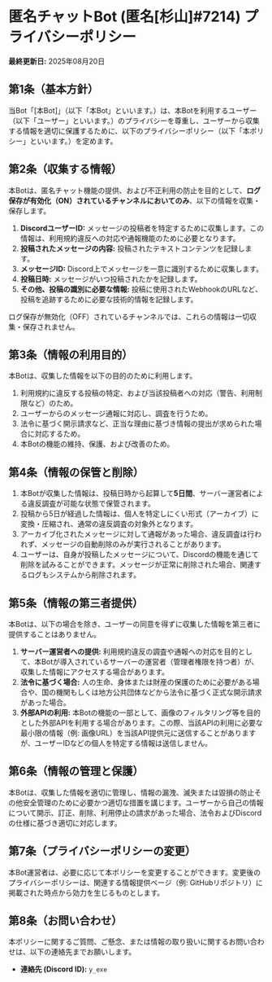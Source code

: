 # 匿名チャットBot (匿名[杉山]#7214) プライバシーポリシー

**最終更新日:** 2025年08月20日

## 第1条（基本方針）
当Bot「[本Bot]」（以下「本Bot」といいます。）は、本Botを利用するユーザー（以下「ユーザー」といいます。）のプライバシーを尊重し、ユーザーから収集する情報を適切に保護するために、以下のプライバシーポリシー（以下「本ポリシー」といいます。）を定めます。

## 第2条（収集する情報）
本Botは、匿名チャット機能の提供、および不正利用の防止を目的として、**ログ保存が有効化（ON）されているチャンネルにおいてのみ**、以下の情報を収集・保存します。

1.  **DiscordユーザーID:** メッセージの投稿者を特定するために収集します。この情報は、利用規約違反への対応や通報機能のために必要となります。
2.  **投稿されたメッセージの内容:** 投稿されたテキストコンテンツを記録します。
3.  **メッセージID:** Discord上でメッセージを一意に識別するために収集します。
4.  **投稿日時:** メッセージがいつ投稿されたかを記録します。
5.  **その他、投稿の識別に必要な情報:** 投稿に使用されたWebhookのURLなど、投稿を追跡するために必要な技術的情報を記録します。

ログ保存が無効化（OFF）されているチャンネルでは、これらの情報は一切収集・保存されません。

## 第3条（情報の利用目的）
本Botは、収集した情報を以下の目的のために利用します。

1.  利用規約に違反する投稿の特定、および当該投稿者への対応（警告、利用制限など）のため。
2.  ユーザーからのメッセージ通報に対応し、調査を行うため。
3.  法令に基づく開示請求など、正当な理由に基づき情報の提出が求められた場合に対応するため。
4.  本Botの機能の維持、保護、および改善のため。

## 第4条（情報の保管と削除）
1.  本Botが収集した情報は、投稿日時から起算して**5日間**、サーバー運営者による違反調査が可能な状態で保管されます。
2.  投稿から5日が経過した情報は、個人を特定しにくい形式（アーカイブ）に変換・圧縮され、通常の違反調査の対象外となります。
3.  アーカイブ化されたメッセージに対して通報があった場合、違反調査は行われず、メッセージの自動削除のみが実行されることがあります。
4.  ユーザーは、自身が投稿したメッセージについて、Discordの機能を通じて削除を試みることができます。メッセージが正常に削除された場合、関連するログもシステムから削除されます。

## 第5条（情報の第三者提供）
本Botは、以下の場合を除き、ユーザーの同意を得ずに収集した情報を第三者に提供することはありません。

1.  **サーバー運営者への提供:**
    利用規約違反の調査や通報への対応を目的として、本Botが導入されているサーバーの運営者（管理者権限を持つ者）が、収集した情報にアクセスする場合があります。
2.  **法令に基づく場合:**
    人の生命、身体または財産の保護のために必要がある場合や、国の機関もしくは地方公共団体などから法令に基づく正式な開示請求があった場合。
3.  **外部APIの利用:**
    本Botの機能の一部として、画像のフィルタリング等を目的とした外部APIを利用する場合があります。この際、当該APIの利用に必要な最小限の情報（例: 画像URL）を当該API提供元に送信することがありますが、ユーザーIDなどの個人を特定する情報は送信しません。

## 第6条（情報の管理と保護）
本Botは、収集した情報を適切に管理し、情報の漏洩、滅失または毀損の防止その他安全管理のために必要かつ適切な措置を講じます。ユーザーから自己の情報について開示、訂正、削除、利用停止の請求があった場合、法令およびDiscordの仕様に基づき適切に対応します。

## 第7条（プライバシーポリシーの変更）
本Bot運営者は、必要に応じて本ポリシーを変更することができます。変更後のプライバシーポリシーは、関連する情報提供ページ（例: GitHubリポジトリ）に掲載された時点から効力を生じるものとします。

## 第8条（お問い合わせ）
本ポリシーに関するご質問、ご懸念、または情報の取り扱いに関するお問い合わせは、以下の連絡先までお願いします。

*   **連絡先 (Discord ID):** `y_exe`
